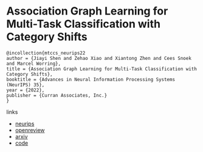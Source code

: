 # Association Graph Learning for Multi-Task Classification with Category Shifts

```
@incollection{mtccs_neurips22
author = {Jiayi Shen and Zehao Xiao and Xiantong Zhen and Cees Snoek and Marcel Worring},
title = {Association Graph Learning for Multi-Task Classification with Category Shifts},
booktitle = {Advances in Neural Information Processing Systems (NeurIPS) 35},
year = {2022},
publisher = {Curran Associates, Inc.}
}
```

links
- [neurips](https://nips.cc/Conferences/2022/Schedule?showEvent=54089)
- [openreview](https://openreview.net/forum?id=Q82UCjXNSWL)
- [arxiv](https://arxiv.org/abs/2210.04637)
- [code](https://github.com/autumn9999/MTC-with-Category-Shifts)
